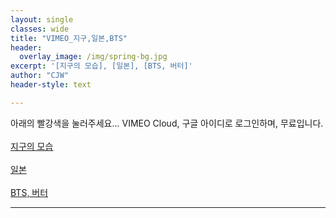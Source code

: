 ```yaml
--- 
layout: single
classes: wide
title: "VIMEO_지구,일본,BTS"
header:
  overlay_image: /img/spring-bg.jpg
excerpt: '[지구의 모습], [일본], [BTS, 버터]'
author: "CJW"
header-style: text

---  
```


아래의 빨강색을 눌러주세요...
VIMEO Cloud, 구글 아이디로 로그인하며, 무료입니다. <br> <br>
[지구의 모습](https://player.vimeo.com/video/45878034?h=fa107961d3) <br> <br>
[일본](https://player.vimeo.com/video/245118304?portrait=0) <br> <br>
[BTS, 버터](https://w.soundcloud.com/player/?url=https%3A//api.soundcloud.com/tracks/1116388588&auto_play=false&hide_related=false&show_comments=true&show_user=true&show_reposts=false&visual=true%22%3E%3C/iframe%3E)

---
